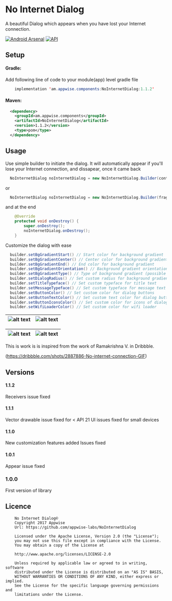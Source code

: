 # No Internet Dialog

A beautiful Dialog which appears when you have lost your Internet connection.

[![Android Arsenal](https://img.shields.io/badge/Android%20Arsenal-No%20Internet%20Dialog-yellow.svg?style=flat-square)](https://android-arsenal.com/details/1/6493) [![API](https://img.shields.io/badge/API-14%2B-yellow.svg?style=flat-square)](https://android-arsenal.com/api?level=14)

## Setup

#### Gradle:

Add following line of code to your module(app) level gradle file

```java
    implementation 'am.appwise.components:NoInternetDialog:1.1.2'
```

#### Maven:

```xml
  <dependency>
    <groupId>am.appwise.components</groupId>
    <artifactId>NoInternetDialog</artifactId>
    <version>1.1.2</version>
    <type>pom</type>
  </dependency>
```

## Usage

Use simple builder to initiate the dialog. It will automatically appear if you'll lose your Internet connection, and dissapear, once it came back

```java
  NoInternetDialog noInternetDialog = new NoInternetDialog.Builder(context).build();
```
or
```java
  NoInternetDialog noInternetDialog = new NoInternetDialog.Builder(fragment).build();
```
and at the end
```java
    @Override
    protected void onDestroy() {
        super.onDestroy();
        noInternetDialog.onDestroy();
    }
```

Customize the dialog with ease

```java
  builder.setBgGradientStart() // Start color for background gradient
  builder.setBgGradientCenter() // Center color for background gradient
  builder.setBgGradientEnd() // End color for background gradient
  builder.setBgGradientOrientation() // Background gradient orientation (possible values see below)
  builder.setBgGradientType() // Type of background gradient (possible values see below)
  builder.setDialogRadius() // Set custom radius for background gradient
  builder.setTitleTypeface() // Set custom typeface for title text
  builder.setMessageTypeface() // Set custom typeface for message text
  builder.setButtonColor() // Set custom color for dialog buttons
  builder.setButtonTextColor() // Set custom text color for dialog buttons
  builder.setButtonIconsColor() // Set custom color for icons of dialog buttons
  builder.setWifiLoaderColor() // Set custom color for wifi loader
```

|![alt text](https://github.com/appwise-labs/NoInternetDialog/blob/master/Images/Screenshot_20171123-161024.jpg)|![alt text](https://github.com/appwise-labs/NoInternetDialog/blob/master/Images/Screenshot_20171123-161157.jpg)|
|----------------------------------------------------------------------------------------------|-----------|

|![alt text](https://github.com/appwise-labs/NoInternetDialog/blob/master/Images/niam.gif)|![alt text](https://github.com/appwise-labs/NoInternetDialog/blob/master/Images/ninm.gif)|
|----------------------------------------------------------------------------------------------|-----------|

This is work is is inspired from the work of Ramakrishna V. in Dribbble.

(https://dribbble.com/shots/2887886-No-internet-connection-GIF)

## Versions

#### 1.1.2

Receivers issue fixed

#### 1.1.1

Vector drawable issue fixed for < API 21
UI issues fixed for small devices

#### 1.1.0

New customization features added
Issues fixed

#### 1.0.1

Appear issue fixed

### 1.0.0

First version of library

## Licence

```
    No Internet Dialog©
    Copyright 2017 Appwise
    Url: https://github.com/appwise-labs/NoInternetDialog

    Licensed under the Apache License, Version 2.0 (the "License");
    you may not use this file except in compliance with the License.
    You may obtain a copy of the License at

    http://www.apache.org/licenses/LICENSE-2.0

    Unless required by applicable law or agreed to in writing, software
    distributed under the License is distributed on an "AS IS" BASIS,
    WITHOUT WARRANTIES OR CONDITIONS OF ANY KIND, either express or implied.
    See the License for the specific language governing permissions and
    limitations under the License.
```
